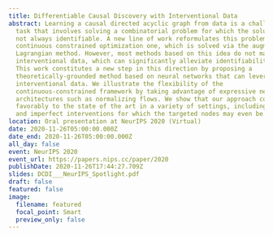 ```yaml
---
title: Differentiable Causal Discovery with Interventional Data
abstract: Learning a causal directed acyclic graph from data is a challenging
  task that involves solving a combinatorial problem for which the solution is
  not always identifiable. A new line of work reformulates this problem as a
  continuous constrained optimization one, which is solved via the augmented
  Lagrangian method. However, most methods based on this idea do not make use of
  interventional data, which can significantly alleviate identifiability issues.
  This work constitutes a new step in this direction by proposing a
  theoretically-grounded method based on neural networks that can leverage
  interventional data. We illustrate the flexibility of the
  continuous-constrained framework by taking advantage of expressive neural
  architectures such as normalizing flows. We show that our approach compares
  favorably to the state of the art in a variety of settings, including perfect
  and imperfect interventions for which the targeted nodes may even be unknown.
location: Oral presentation at NeurIPS 2020 (Virtual)
date: 2020-11-26T05:00:00.000Z
date_end: 2020-11-26T05:00:00.000Z
all_day: false
event: NeurIPS 2020
event_url: https://papers.nips.cc/paper/2020
publishDate: 2020-11-26T17:44:27.709Z
slides: DCDI___NeurIPS_Spotlight.pdf
draft: false
featured: false
image:
  filename: featured
  focal_point: Smart
  preview_only: false
---
```

